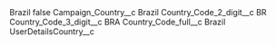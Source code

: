<?xml version="1.0" encoding="UTF-8"?>
<CustomMetadata xmlns="http://soap.sforce.com/2006/04/metadata" xmlns:xsi="http://www.w3.org/2001/XMLSchema-instance" xmlns:xsd="http://www.w3.org/2001/XMLSchema">
    <label>Brazil</label>
    <protected>false</protected>
    <values>
        <field>Campaign_Country__c</field>
        <value xsi:type="xsd:string">Brazil</value>
    </values>
    <values>
        <field>Country_Code_2_digit__c</field>
        <value xsi:type="xsd:string">BR</value>
    </values>
    <values>
        <field>Country_Code_3_digit__c</field>
        <value xsi:type="xsd:string">BRA</value>
    </values>
    <values>
        <field>Country_Code_full__c</field>
        <value xsi:type="xsd:string">Brazil</value>
    </values>
    <values>
        <field>UserDetailsCountry__c</field>
        <value xsi:nil="true"/>
    </values>
</CustomMetadata>
